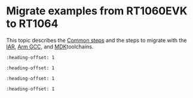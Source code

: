 # Migrate examples from RT1060EVK to RT1064

This topic describes the [Common steps](common_steps.md) and the steps to migrate with the [IAR](iar.md), [Arm GCC](arm_gcc.md), and [MDK](mdk.md)toolchains.


```{include} ../topics/common_steps.md
:heading-offset: 1
```

```{include} ../topics/iar.md
:heading-offset: 1
```

```{include} ../topics/arm_gcc.md
:heading-offset: 1
```

```{include} ../topics/mdk.md
:heading-offset: 1
```

